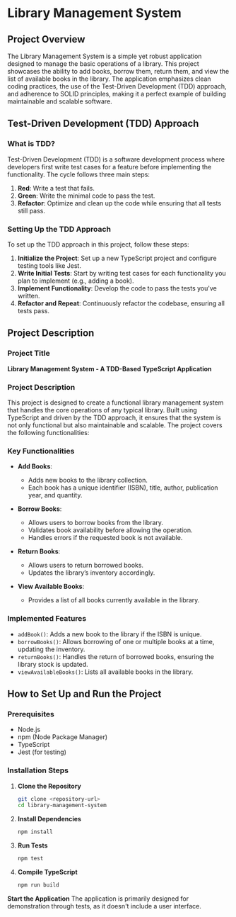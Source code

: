 # Library Management System

## Project Overview
The Library Management System is a simple yet robust application designed to manage the basic operations of a library. This project showcases the ability to add books, borrow them, return them, and view the list of available books in the library. The application emphasizes clean coding practices, the use of the Test-Driven Development (TDD) approach, and adherence to SOLID principles, making it a perfect example of building maintainable and scalable software.

## Test-Driven Development (TDD) Approach

### What is TDD?
Test-Driven Development (TDD) is a software development process where developers first write test cases for a feature before implementing the functionality. The cycle follows three main steps:

1. **Red**: Write a test that fails.
2. **Green**: Write the minimal code to pass the test.
3. **Refactor**: Optimize and clean up the code while ensuring that all tests still pass.

### Setting Up the TDD Approach
To set up the TDD approach in this project, follow these steps:

1. **Initialize the Project**: Set up a new TypeScript project and configure testing tools like Jest.
2. **Write Initial Tests**: Start by writing test cases for each functionality you plan to implement (e.g., adding a book).
3. **Implement Functionality**: Develop the code to pass the tests you've written.
4. **Refactor and Repeat**: Continuously refactor the codebase, ensuring all tests pass.

## Project Description

### Project Title
**Library Management System - A TDD-Based TypeScript Application**

### Project Description
This project is designed to create a functional library management system that handles the core operations of any typical library. Built using TypeScript and driven by the TDD approach, it ensures that the system is not only functional but also maintainable and scalable. The project covers the following functionalities:

### Key Functionalities

- **Add Books**:
  - Adds new books to the library collection.
  - Each book has a unique identifier (ISBN), title, author, publication year, and quantity.

- **Borrow Books**:
  - Allows users to borrow books from the library.
  - Validates book availability before allowing the operation.
  - Handles errors if the requested book is not available.

- **Return Books**:
  - Allows users to return borrowed books.
  - Updates the library’s inventory accordingly.

- **View Available Books**:
  - Provides a list of all books currently available in the library.

### Implemented Features
- `addBook()`: Adds a new book to the library if the ISBN is unique.
- `borrowBooks()`: Allows borrowing of one or multiple books at a time, updating the inventory.
- `returnBooks()`: Handles the return of borrowed books, ensuring the library stock is updated.
- `viewAvailableBooks()`: Lists all available books in the library.

## How to Set Up and Run the Project

### Prerequisites
- Node.js
- npm (Node Package Manager)
- TypeScript
- Jest (for testing)

### Installation Steps

1. **Clone the Repository**
   ```bash
   git clone <repository-url>
   cd library-management-system
2. **Install Dependencies**
   ```bash
   npm install
3. **Run Tests**
   ```bash
   npm test
4. **Compile TypeScript**
   ```bash
   npm run build
**Start the Application**
The application is primarily designed for demonstration through tests, as it doesn't include a user interface.
